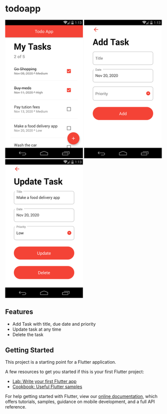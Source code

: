 # todoapp

<p float = "left">
  <img src="https://github.com/abhinav2499/FlutterTodo/blob/master/screenshot-2020-11-20_11.43.28.701.png" width="250"/>
  <img src="https://github.com/abhinav2499/FlutterTodo/blob/master/screenshot-2020-11-20_11.43.46.164.png" width="250"/>
  <img src="https://github.com/abhinav2499/FlutterTodo/blob/master/screenshot-2020-11-20_11.44.01.704.png" width="250"/>
 </p>
 
## Features
- Add Task with title, due date and priority
- Update task at any time
- Delete the task

## Getting Started

This project is a starting point for a Flutter application.

A few resources to get you started if this is your first Flutter project:

- [Lab: Write your first Flutter app](https://flutter.dev/docs/get-started/codelab)
- [Cookbook: Useful Flutter samples](https://flutter.dev/docs/cookbook)

For help getting started with Flutter, view our
[online documentation](https://flutter.dev/docs), which offers tutorials,
samples, guidance on mobile development, and a full API reference.
